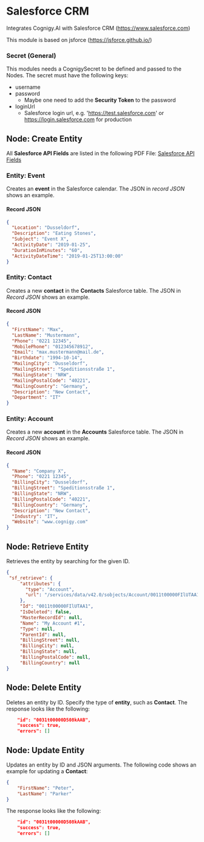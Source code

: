 # Salesforce CRM

Integrates Cognigy.AI with Salesforce CRM (https://www.salesforce.com)

This module is based on jsforce (https://jsforce.github.io/)

### Secret (General)
This modules needs a CognigySecret to be defined and passed to the Nodes. The secret must have the following keys:

- username
- password
    - Maybe one need to add the **Security Token** to the password
- loginUrl
    - Salesforce login url, e.g. 'https://test.salesforce.com' or https://login.salesforce.com for production


## Node: Create Entity

All **Salesforce API Fields** are listed in the following PDF File: 
[Salesforce API Fields](https://resources.docs.salesforce.com/206/latest/en-us/sfdc/pdf/salesforce_field_names_reference.pdf)

### Entity: Event

Creates an **event** in the Salesforce calendar. The JSON in *record JSON* shows an example.

#### Record JSON

```json
{
  "Location": "Dusseldorf",
  "Description": "Eating Stones",
  "Subject": "Event X",
  "ActivityDate": "2019-01-25",
  "DurationInMinutes": "60",
  "ActivityDateTime": "2019-01-25T13:00:00"
}
```

### Entity: Contact

Creates a new **contact** in the **Contacts** Salesforce table. The JSON in *Record JSON* shows an example.

#### Record JSON

```json 
{
  "FirstName": "Max",
  "LastName": "Mustermann",
  "Phone": "0221 12345",
  "MobilePhone": "012345678912",
  "Email": "max.mustermann@mail.de",
  "Birthdate": "1994-10-14",
  "MailingCity": "Dusseldorf",
  "MailingStreet": "Speditionsstraße 1",
  "MailingState": "NRW",
  "MailingPostalCode": "40221",
  "MailingCountry": "Germany",
  "Description": "New Contact",
  "Department": "IT"
}
```

### Entity: Account

Creates a new **account** in the **Accounts** Salesforce table. The JSON in *Record JSON* shows an example.

#### Record JSON

```json
{
  "Name": "Company X",
  "Phone": "0221 12345",
  "BillingCity": "Dusseldorf",
  "BillingStreet": "Speditionsstraße 1",
  "BillingState": "NRW",
  "BillingPostalCode": "40221",
  "BillingCountry": "Germany",
  "Description": "New Contact",
  "Industry": "IT",
  "Website": "www.cognigy.com"
}
```

## Node: Retrieve Entity

Retrieves the entity by searching for the given ID.

```json
{
 "sf_retrieve": {
     "attributes": {
       "type": "Account",
       "url": "/services/data/v42.0/sobjects/Account/0011t00000FIlUTAA1"
     },
     "Id": "0011t00000FIlUTAA1",
     "IsDeleted": false,
     "MasterRecordId": null,
     "Name": "My Account #1",
     "Type": null,
     "ParentId": null,
     "BillingStreet": null,
     "BillingCity": null,
     "BillingState": null,
     "BillingPostalCode": null,
     "BillingCountry": null
}

```

## Node: Delete Entity

Deletes an entity by ID. Specify the type of **entity**, such as **Contact**. The response looks like the following: 

```json
    "id": "0031t00000D508kAAB",
    "success": true,
    "errors": []
```

## Node: Update Entity

Updates an entity by ID and JSON arguments. The following code shows an example for updating a **Contact**:

```json
{
    "FirstName": "Peter", 
    "LastName": "Parker"
}
```

The response looks like the following: 

```json
    "id": "0031t00000D508kAAB",
    "success": true,
    "errors": []
```